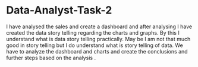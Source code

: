 # Data-Analyst-Task-2
I have analysed the sales and create a dashboard and after analysing I have created the data story telling regarding the charts and graphs. By this I understand what is data story telling practically. May be I am not that much good in story telling but I do understand what is story telling of data. We have to analyze the dashboard and charts and create the conclusions and further steps based on the analysis .
